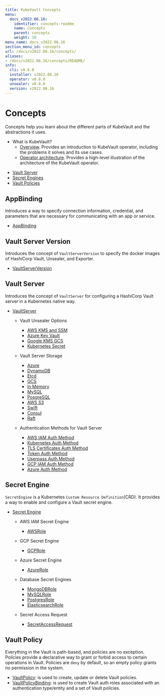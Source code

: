 ```yaml
---
title: KubeVault Concepts
menu:
  docs_v2022.06.16:
    identifier: concepts-readme
    name: Concepts
    parent: concepts
    weight: 10
menu_name: docs_v2022.06.16
section_menu_id: concepts
url: /docs/v2022.06.16/concepts/
aliases:
- /docs/v2022.06.16/concepts/README/
info:
  cli: v0.8.0
  installer: v2022.06.16
  operator: v0.8.0
  unsealer: v0.8.0
  version: v2022.06.16
---
```


# Concepts

Concepts help you learn about the different parts of KubeVault and the abstractions it uses.

- What is KubeVault?
  - [Overview](/docs/v2022.06.16/concepts/overview). Provides an introduction to KubeVault operator, including the problems it solves and its use cases.
  - [Operator architecture](/docs/v2022.06.16/concepts/architecture). Provides a high-level illustration of the architecture of the KubeVault operator.

<ul class="nav nav-tabs" id="conceptsTab" role="tablist">
  <li class="nav-item">
    <a class="nav-link active" id="vault-server-tab" data-toggle="tab" href="#vault-server" role="tab" aria-controls="vault-server" aria-selected="true">Vault Server</a>
  </li>
  <li class="nav-item">
    <a class="nav-link" id="secret-engine-tab" data-toggle="tab" href="#secret-engine" role="tab" aria-controls="secret-engine" aria-selected="false">Secret Engines</a>
  </li>
  <li class="nav-item">
    <a class="nav-link" id="vault-policy-tab" data-toggle="tab" href="#vault-policy" role="tab" aria-controls="vault-policy" aria-selected="false">Vault Policies</a>
  </li>
</ul>
<div class="tab-content" id="conceptsTabContent">
  <div class="tab-pane fade show active" id="vault-server" role="tabpanel" aria-labelledby="vault-server-tab">

## AppBinding

Introduces a way to specify connection information, credential, and parameters that are necessary for communicating with an app or service.

- [AppBinding](/docs/v2022.06.16/concepts/vault-server-crds/auth-methods/appbinding)

## Vault Server Version

Introduces the concept of `VaultServerVersion` to specify the docker images of HashiCorp Vault, Unsealer, and Exporter.

- [VaultServerVersion](/docs/v2022.06.16/concepts/vault-server-crds/vaultserverversion)

## Vault Server

Introduces the concept of `VaultServer` for configuring a HashiCorp Vault server in a Kubernetes native way.

- [VaultServer](/docs/v2022.06.16/concepts/vault-server-crds/vaultserver)

  - Vault Unsealer Options
    - [AWS KMS and SSM](/docs/v2022.06.16/concepts/vault-server-crds/unsealer/aws_kms_ssm)
    - [Azure Key Vault](/docs/v2022.06.16/concepts/vault-server-crds/unsealer/azure_key_vault)
    - [Google KMS GCS](/docs/v2022.06.16/concepts/vault-server-crds/unsealer/google_kms_gcs)
    - [Kubernetes Secret](/docs/v2022.06.16/concepts/vault-server-crds/unsealer/kubernetes_secret)

  - Vault Server Storage
    - [Azure](/docs/v2022.06.16/concepts/vault-server-crds/storage/azure)
    - [DynamoDB](/docs/v2022.06.16/concepts/vault-server-crds/storage/dynamodb)
    - [Etcd](/docs/v2022.06.16/concepts/vault-server-crds/storage/etcd)
    - [GCS](/docs/v2022.06.16/concepts/vault-server-crds/storage/gcs)
    - [In Memory](/docs/v2022.06.16/concepts/vault-server-crds/storage/inmem)
    - [MySQL](/docs/v2022.06.16/concepts/vault-server-crds/storage/mysql)
    - [PosgreSQL](/docs/v2022.06.16/concepts/vault-server-crds/storage/postgresql)
    - [AWS S3](/docs/v2022.06.16/concepts/vault-server-crds/storage/s3)
    - [Swift](/docs/v2022.06.16/concepts/vault-server-crds/storage/swift)
    - [Consul](/docs/v2022.06.16/concepts/vault-server-crds/storage/consul)
    - [Raft](/docs/v2022.06.16/concepts/vault-server-crds/storage/raft)

  - Authentication Methods for Vault Server
    - [AWS IAM Auth Method](/docs/v2022.06.16/concepts/vault-server-crds/auth-methods/aws-iam)
    - [Kubernetes Auth Method](/docs/v2022.06.16/concepts/vault-server-crds/auth-methods/kubernetes)
    - [TLS Certificates Auth Method](/docs/v2022.06.16/concepts/vault-server-crds/auth-methods/tls)
    - [Token Auth Method](/docs/v2022.06.16/concepts/vault-server-crds/auth-methods/token)
    - [Userpass Auth Method](/docs/v2022.06.16/concepts/vault-server-crds/auth-methods/userpass)
    - [GCP IAM Auth Method](/docs/v2022.06.16/concepts/vault-server-crds/auth-methods/gcp-iam)
    - [Azure Auth Method](/docs/v2022.06.16/concepts/vault-server-crds/auth-methods/azure)

</div>
<div class="tab-pane fade" id="secret-engine" role="tabpanel" aria-labelledby="secret-engine-tab">

## Secret Engine

`SecretEngine` is a Kubernetes `Custom Resource Definition`(CRD). It provides a way to enable and configure a Vault secret engine.

- [Secret Engine](/docs/v2022.06.16/concepts/secret-engine-crds/secretengine)

  - AWS IAM Secret Engine
    - [AWSRole](/docs/v2022.06.16/concepts/secret-engine-crds/aws-secret-engine/awsrole)

  - GCP Secret Engine
    - [GCPRole](/docs/v2022.06.16/concepts/secret-engine-crds/gcp-secret-engine/gcprole)

  - Azure Secret Engine
    - [AzureRole](/docs/v2022.06.16/concepts/secret-engine-crds/azure-secret-engine/azurerole)

  - Database Secret Engines
    - [MongoDBRole](/docs/v2022.06.16/concepts/secret-engine-crds/database-secret-engine/mongodb)
    - [MySQLRole](/docs/v2022.06.16/concepts/secret-engine-crds/database-secret-engine/mysql)
    - [PostgresRole](/docs/v2022.06.16/concepts/secret-engine-crds/database-secret-engine/postgresrole)
    - [ElasticsearchRole](/docs/v2022.06.16/concepts/secret-engine-crds/database-secret-engine/elasticsearch)
  
  - Secret Access Request
    - [SecretAccessRequest](/docs/v2022.06.16/concepts/secret-engine-crds/secret-access-request)

</div>
<div class="tab-pane fade" id="vault-policy" role="tabpanel" aria-labelledby="vault-policy-tab">

## Vault Policy

Everything in the Vault is path-based, and policies are no exception. Policies provide a declarative way to grant or forbid access to certain operations in Vault. Policies are `deny` by default, so an empty policy grants no permission in the system.

- [VaultPolicy](/docs/v2022.06.16/concepts/policy-crds/vaultpolicy): is used to create, update or delete Vault policies.
- [VaultPolicyBinding](/docs/v2022.06.16/concepts/policy-crds/vaultpolicybinding): is used to create Vault auth roles associated with an authentication type/entity and a set of Vault policies.

</div>
</div>
